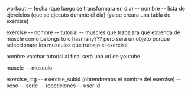 workout
    -- fecha  (que luego se transformara en dia)
    -- nombre
    -- lista de ejercicios  (que se ejecuto durante el dia)  (ya se creara una tabla de exercise)




exercise
    -- nombre
    -- tutorial
    -- muscles que trabajara que extienda de muscle como belongs to o hasmany???  pero será un objeto porque seleccionare los musculos que trabajo el exercise

nombre varchar
tutorial al final será una url de youtube


muscle
    -- musculo

exercise_log
    -- exercise_subid  (obtendremos el nombre del exercise)
    -- peso
    -- serie
    -- repeticiones
    -- user id
